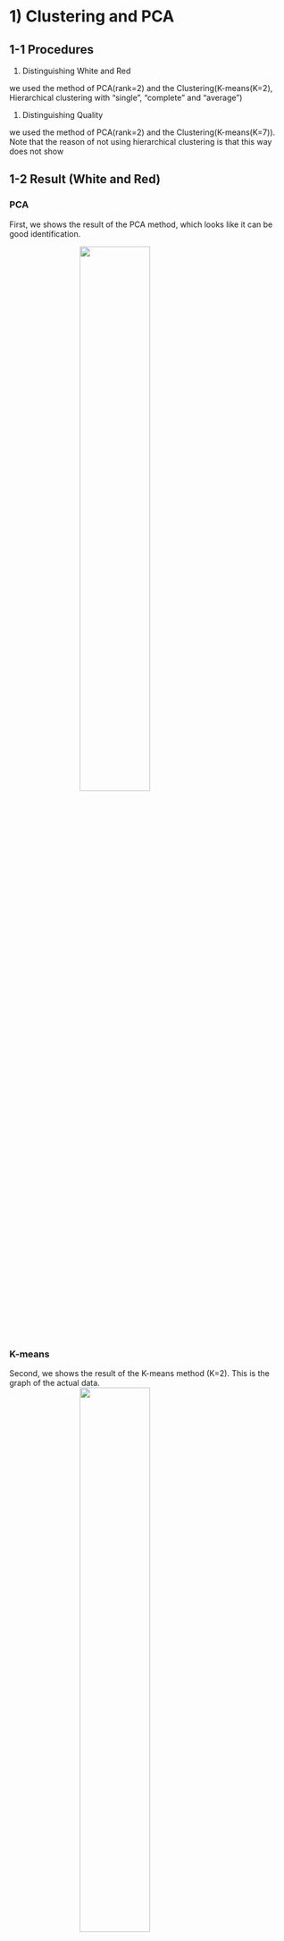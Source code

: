 # 1) Clustering and PCA

## 1-1 Procedures

1.  Distinguishing White and Red

we used the method of PCA(rank=2) and the Clustering(K-means(K=2),
Hierarchical clustering with “single”, “complete” and “average”)

1.  Distinguishing Quality

we used the method of PCA(rank=2) and the Clustering(K-means(K=7)). Note
that the reason of not using hierarchical clustering is that this way
does not show

## 1-2 Result (White and Red)

### PCA

First, we shows the result of the PCA method, which looks like it can be
good identification.

<img src="./fig/1pca.png" width="50%" height="50%" style="display: block; margin: auto;" />

### K-means

Second, we shows the result of the K-means method (K=2). This is the
graph of the actual data.
<img src="./fig/1act2.png" width="50%" height="50%" style="display: block; margin: auto;" />

And, this is the k-means graph that looks like being able to be the same
as the actual data. So, we can think this method can distinguish data
into two parts(x-axis=pH, y-axis=fixed.acidity) because these factors
are different between white and red wines.

<img src="./fig/1km1.png" width="50%" height="50%" style="display: block; margin: auto;" />

### Hierarchical clustering

Third, we used Hierarchical clustering with the minimum linkage of
“single”, “complete” and “average”. However, all of them looks like bad
identification. Probably because Hierarchical clustering identify data
into two parts step by step and so in the case of white and red
wine(they looks like almost same characteristics) this method doesn’t
work well with only unsupervised technique.

<img src="./fig/1sing.png" width="50%" height="50%" style="display: block; margin: auto;" /><img src="./fig/1comp.png" width="50%" height="50%" style="display: block; margin: auto;" /><img src="./fig/1avg.png" width="50%" height="50%" style="display: block; margin: auto;" />

## 1-3 Result (Quality)

### PCA

We cannot distinguish the quality of the wine in PCA.

<img src="./fig/1pca2.png" width="50%" height="50%" style="display: block; margin: auto;" />

### Clustering

At the actual data, We cannot distinguish the quality of the wine well.

<img src="./fig/1act2.png" width="50%" height="50%" style="display: block; margin: auto;" />

Therefore, we cannot judge that this clustering did work well.

<img src="./fig/1km2.png" width="50%" height="50%" style="display: block; margin: auto;" />

## 1-4 Conclusion (Answers)

In conclusion, the best technique that makes sense to me was **“PCA”**
in our analysis because it can identify data into two parts
automatically. The second one is “K-mean” because if we set adequate
x-axis and y-axis, we can identify data well.

However, we cannot distinguish the quality of the wine well as we showed
above, probably because we need more the number of data on wine or these
characteristics on wine in data does not relate to the quality.

# 2) Market segmentation

## 2-1 Overview

1.  Make a model to identify spam and remove this data.

2.  (Now tryingh some methods)

## 2-2 Data and Model (how to do)

### 2-2-1 Data

-   Data: social\_marketing.csv

### 2-2-2 Data cleaning: Spam Removing

1.  in actual data, we crate a dummy variable tha is spam or not.
2.  with logit model(dependent variable: spam dummy, independent
    variable: all other variables), estimates the probability of spam by
    each individuals.
3.  if the probability of spam is over 0.5(50%), the person are judge as
    a spam.
4.  Remove actual spam, adult and estimated spam from raw dataset. So
    the number of observation in new dataset will decrease from 7882 to
    7309.

### 2-2-3 Model

-   Group Correlation

-   PCA

-   K-means Clustering

-   Hierachical Clustering

-   now trying diverse methods but I will left only some methods that
    can give us good results.

### 2-3 Result

#### Group Correlation

<img src="./fig/2corr.png" width="100%" height="100%" style="display: block; margin: auto;" />

From this graph, we can get as follow: - eight groups are there 1.
college univ, online gamein, sports playing 2. fashion, cooking, beauty
3. personal fitness, health nutrition, outdoors 4. art, tv film 5.
crafts, automotive, news 6. politics, travel, computers 7. parenting,
religion, sports fandom, food, school, family 8. shopping, chatter,
photo sharing

-   the correlation happens near categories

#### PCA

#### K-means Clustering

#### Hierachical Clustering

### 2-4 Conclusion

### 2-5 Appendix
